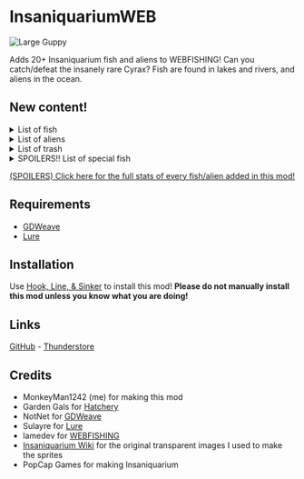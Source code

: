 # InsaniquariumWEB

![Large Guppy](https://i.imgur.com/hT1mjQV.png)

Adds 20+ Insaniquarium fish and aliens to WEBFISHING! Can you catch/defeat the insanely rare Cyrax? Fish are found in lakes and rivers, and aliens in the ocean.

## New content!

<details>
<summary>List of fish</summary>

| Name | Rarity |
| --- | --- |
| Guppy Jr. | <p>Common</p> |
| Guppy | <p>Common</p> |
| Star Guppy | <p>Uncommon</p> |
| King Guppy | <p>Very Rare</p> |
| Carnivore | <p>Uncommon</p> |
| Ultravore | <p>Rare</p> |
| Starcatcher | <p>Uncommon</p> |
| Guppycruncher | <p>Uncommon</p> |
| Beetlemuncher | <p>Uncommon</p> |
| Breeder | <p>Uncommon</p> |

</details>

<details>
<summary>List of aliens</summary>

| Name | Rarity |
| --- | --- |
| Mini Sylvester | <p>Common</p> |
| Sylvester | <p>Uncommon</p> |
| Balrog | <p>Very Rare</p> |
| Gus | <p>Very Rare</p> |
| Destructor | <p>Very Rare</p> |
| Ulysses | <p>Very Rare</p> |
| Psychosquid (Red) | <p>Very Rare</p> |
| Psychosquid (Blue) | <p>Very Rare</p> |
| Pointy Bilaterus | <p>Rare</p> |
| Round Bilaterus | <p>Rare</p> |
| Cyrax | <p>Insanely Rare!!</p>

</details>

<details>
<summary>List of trash</summary>

| Name | Rarity |
| --- | --- |
| Wiffle Ball | <p>Common</p> |
| Soccer Ball | <p>Common</p> |
| Beach Ball | <p>Common</p> |

</details>

<details>
<summary>SPOILERS!! List of special fish</summary>

| Name | Rarity |
| --- | --- |
| Santa | <p>Very Rare</p> |
| Rocky | <p>Very Rare</p> |
| Ludwig | <p>Very Rare</p> |
| Kilgore | <p>Extremely Rare!</p> |

</details>

[(SPOILERS) Click here for the full stats of every fish/alien added in this mod!](https://github.com/MonkeyMan1242/InsaniquariumWEB/blob/main/fish.csv)

## Requirements

- [GDWeave](https://github.com/NotNite/GDWeave)
- [Lure](https://github.com/Sulayre/WebfishingLure)

## Installation

Use [Hook, Line, & Sinker](https://thunderstore.io/c/webfishing/p/Pyoid/Hook_Line_and_Sinker/) to install this mod!
**Please do not manually install this mod unless you know what you are doing!**

## Links

[GitHub](https://github.com/MonkeyMan1242/InsaniquariumWEB) - [Thunderstore](https://thunderstore.io/c/webfishing/p/MonkeyMan1242/InsaniquariumWEB/)

## Credits

- MonkeyMan1242 (me) for making this mod
- Garden Gals for [Hatchery](https://github.com/coolbot100s/Hatchery)
- NotNet for [GDWeave](https://github.com/NotNite/GDWeave)
- Sulayre for [Lure](https://github.com/Sulayre/WebfishingLure)
- lamedev for [WEBFISHING](https://store.steampowered.com/app/3146520/WEBFISHING/)
- [Insaniquarium Wiki](https://insaniquarium.fandom.com/wiki/Insaniquarium_Wiki) for the original transparent images I used to make the sprites
- PopCap Games for making Insaniquarium
